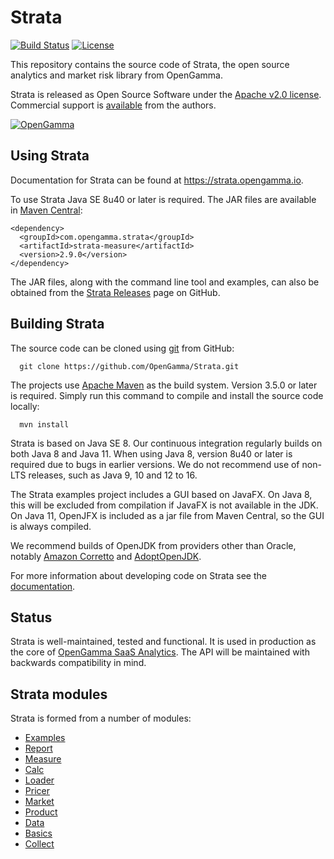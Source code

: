 Strata
======

[![Build Status](https://travis-ci.org/OpenGamma/Strata.svg?branch=master)](https://travis-ci.org/OpenGamma/Strata) [![License](http://img.shields.io/:license-apache-blue.svg)](https://www.apache.org/licenses/LICENSE-2.0.html)

This repository contains the source code of Strata, the open source analytics and market risk library from OpenGamma.

Strata is released as Open Source Software under the
[Apache v2.0 license](https://www.apache.org/licenses/LICENSE-2.0.html). 
Commercial support is [available](https://opengamma.com/) from the authors.

[![OpenGamma](https://s3-eu-west-1.amazonaws.com/og-public-downloads/og-logo-alpha.png "OpenGamma")](https://opengamma.com/)


Using Strata
------------

Documentation for Strata can be found at https://strata.opengamma.io.

To use Strata Java SE 8u40 or later is required.
The JAR files are available in [Maven Central](https://search.maven.org/search?q=g:com.opengamma.strata):

```
<dependency>
  <groupId>com.opengamma.strata</groupId>
  <artifactId>strata-measure</artifactId>
  <version>2.9.0</version>
</dependency>
```

The JAR files, along with the command line tool and examples, can also be obtained from
the [Strata Releases](https://github.com/OpenGamma/Strata/releases) page on GitHub.


Building Strata
---------------

The source code can be cloned using [git](http://git-scm.com/) from GitHub:

```
  git clone https://github.com/OpenGamma/Strata.git
```

The projects use [Apache Maven](https://maven.apache.org/) as the build system.
Version 3.5.0 or later is required.
Simply run this command to compile and install the source code locally:

```
  mvn install
```

Strata is based on Java SE 8.
Our continuous integration regularly builds on both Java 8 and Java 11.
When using Java 8, version 8u40 or later is required due to bugs in earlier versions.
We do not recommend use of non-LTS releases, such as Java 9, 10 and 12 to 16.

The Strata examples project includes a GUI based on JavaFX.
On Java 8, this will be excluded from compilation if JavaFX is not available in the JDK.
On Java 11, OpenJFX is included as a jar file from Maven Central, so the GUI is always compiled.

We recommend builds of OpenJDK from providers other than Oracle, notably
[Amazon Corretto](https://aws.amazon.com/corretto/) and [AdoptOpenJDK](https://adoptopenjdk.net/).

For more information about developing code on Strata
see the [documentation](https://strata.opengamma.io).


Status
------

Strata is well-maintained, tested and functional.
It is used in production as the core of [OpenGamma SaaS Analytics](https://opengamma.com/).
The API will be maintained with backwards compatibility in mind.


Strata modules
--------------

Strata is formed from a number of modules:

* [Examples](examples/README.md)
* [Report](modules/report/README.md)
* [Measure](modules/measure/README.md)
* [Calc](modules/calc/README.md)
* [Loader](modules/loader/README.md)
* [Pricer](modules/pricer/README.md)
* [Market](modules/market/README.md)
* [Product](modules/product/README.md)
* [Data](modules/data/README.md)
* [Basics](modules/basics/README.md)
* [Collect](modules/collect/README.md)

